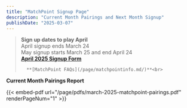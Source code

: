 ```yaml
---
title: "MatchPoint Signup Page"
description: "Current Month Pairings and Next Month Signup"
publishDate: "2025-03-07"
---
```


> **Sign up dates to play April**<br>
April signup ends March 24 <br>
May signup starts March 25 and end April 24<br>
>       **[April 2025 Signup Form](https://forms.gle/EYYqGhrG5Arbt72h6)**
>
>       **[MatchPoint FAQs](/page/matchpointinfo.md/)**<br>

**Current Month Pairings Report**

{{< embed-pdf url="/page/pdfs/march-2025-matchpoint-pairings.pdf" renderPageNum="1" >}}
